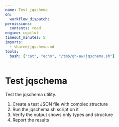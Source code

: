 ```yaml
---
name: Test jqschema
on:
  workflow_dispatch:
permissions:
  contents: read
engine: copilot
timeout_minutes: 5
imports:
  - shared/jqschema.md
tools:
  bash: ["cat", "echo", "/tmp/gh-aw/jqschema.sh"]
---
```


# Test jqschema

Test the jqschema utility.

1. Create a test JSON file with complex structure
2. Run the jqschema.sh script on it
3. Verify the output shows only types and structure
4. Report the results
